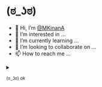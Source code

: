 # (ಠ_ʖಠ)

- 👋 Hi, I’m [@MKinanA](https://github.com/MKinanA/)
- 👀 I’m interested in ...
- 🌱 I’m currently learning ...
- 💞️ I’m looking to collaborate on ...
- 📫 How to reach me ...

<details> 
	<summary></summary>
	<br>
	<ul>
   <li>Never gonna give you up</li>
   <li>Never gonna let you down</li>
   <li>Never gonna run around and desert you</li>
   <br>
   <li>Never gonna make you cry</li>
   <li>Never gonna say googdbye</li>
   <li>Never gonna tell a lie and hurt you</li>
	</ul>
</details>

<sub>(ಠ ͜ ʖಠ) ok</sub>

<!---
MKinanA/MKinanA is a ✨ special ✨ repository because its `README.md` (this file) appears on your GitHub profile.
You can click the Preview link to take a look at your changes.
--->
